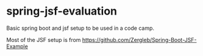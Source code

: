 # spring-jsf-evaluation
Basic spring boot and jsf setup to be used in a code camp.

Most of the JSF setup is from https://github.com/Zergleb/Spring-Boot-JSF-Example
